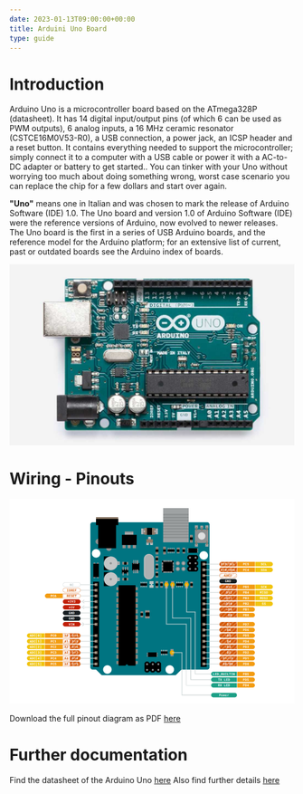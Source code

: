 ```yaml
---
date: 2023-01-13T09:00:00+00:00
title: Arduini Uno Board
type: guide
---
```


# Introduction
Arduino Uno is a microcontroller board based on the ATmega328P (datasheet). It has 14 digital input/output pins (of which 6 can be used as PWM outputs), 6 analog inputs, a 16 MHz ceramic resonator (CSTCE16M0V53-R0), a USB connection, a power jack, an ICSP header and a reset button. It contains everything needed to support the microcontroller; simply connect it to a computer with a USB cable or power it with a AC-to-DC adapter or battery to get started.. You can tinker with your Uno without worrying too much about doing something wrong, worst case scenario you can replace the chip for a few dollars and start over again.

**"Uno"** means one in Italian and was chosen to mark the release of Arduino Software (IDE) 1.0. The Uno board and version 1.0 of Arduino Software (IDE) were the reference versions of Arduino, now evolved to newer releases. The Uno board is the first in a series of USB Arduino boards, and the reference model for the Arduino platform; for an extensive list of current, past or outdated boards see the Arduino index of boards.

![picxxyyzz](img/pic1.jpg)

# Wiring - Pinouts

![picxxyyzz](img/pic2.png)

Download the full pinout diagram as PDF [here](https://content.arduino.cc/assets/A000066-full-pinout.pdf)

# Further documentation
Find the datasheet of the Arduino Uno [here](https://docs.arduino.cc/resources/datasheets/A000066-datasheet.pdf) 
Also find further details [here](https://store.arduino.cc/products/arduino-uno-rev3)
